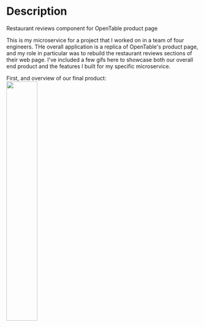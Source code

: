 # Description
Restaurant reviews component for OpenTable product page

This is my microservice for a project that I worked on in a team of four engineers. THe overall application is a replica of OpenTable's product page, and my role in particular was to rebuild the restaurant reviews sections of their web page. I've included a few gifs here to showcase both our overall end product and the features I built for my specific microservice.

First, and overview of our final product:<br/>
<img src="https://s3-us-west-1.amazonaws.com/gitbuckets/hrla26-fec-tableit/gifs/tableit_reviews_overview.gif" width=40%>